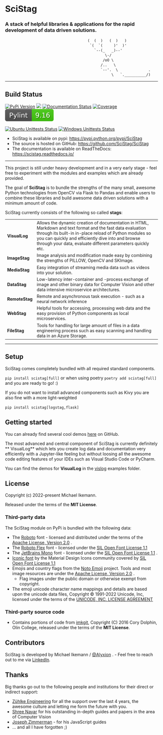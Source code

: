 # SciStag

### A stack of helpful libraries & applications for the rapid development of data driven solutions.

```
                                      (  (  )   (  )   )
                                       `(  `(     )'  )'
                                         `--(_   _)--'
                                              \-/
                                             /oO \
                                            /..   \
                                            `--'.  \              .             
                                                 \   `.__________/)
```

---

Build Status
------------

[![PyPi Version](https://img.shields.io/pypi/v/SciStag.svg)](https://pypi.python.org/pypi/SciStag)
![](https://shields.io/badge/Python-3.9%20%7C%203.10%20%7C%203.11-blue)
[![Documentation Status](https://readthedocs.org/projects/scistag/badge/?version=latest)](https://scistag.readthedocs.io/en/latest/?badge=latest)
[![Coverage](https://coveralls.io/repos/github/SciStag/SciStag/badge.svg?branch=main)](https://coveralls.io/github/SciStag/SciStag)
[![Pylint](https://raw.githubusercontent.com/SciStag/SciStag/main/docs/source/generated/pylint.svg)](https://coveralls.io/github/SciStag/SciStag)

[![Ubuntu Unittests Status](https://github.com/scistag/scistag/workflows/Ubuntu%20Unittests/badge.svg)](https://github.com/scistag/scistag/actions?query=workflow%3A%22Ubuntu+Unittests%22)
[![Windows Unittests Status](https://github.com/scistag/scistag/workflows/Windows%20Unittests/badge.svg)](https://github.com/scistag/scistag/actions?query=workflow%3A%22Windows+Unittests%22)

* SciStag is available on pypi: https://pypi.python.org/pypi/SciStag
* The source is hosted on GitHub: https://github.com/SciStag/SciStag
* The documentation is available on ReadTheDocs: https://scistag.readthedocs.io/

---

This project is still under heavy development and in a very early stage -
feel free to experiment with the modules and examples which are already
provided.

The goal of **SciStag** is to bundle the strengths of the many small, awesome
Python technologies from OpenCV via Flask to Pandas and enable users to combine
these libraries and build awesome data driven solutions with a minimum amount of
code.

SciStag currently consists of the following so called **stags**:

<table>
<tr><td><b>VisualLog</b></td>
<td>Allows the dynamic creation of documentation in HTML, Markdown and text format
and the fast data evaluation through its built-in in-place reload of Python
modules so you can quickly and efficiently dive into and browse through your 
data, evaluate different parameters quickly etc.
</td></tr>
<tr><td><b>ImageStag</b></td>
<td>Image analysis and modification made easy by combining the strengths of PILLOW, OpenCV and SKImage.
</td>
</tr>
<tr><td><b>MediaStag</b></td>
<td>Easy integration of streaming media data such as videos into your solution.</td>
</tr>
<tr><td><b>DataStag</b></td>
<td>Low-latency inter-container and -process exchange of image and other binary data for Computer Vision and other data
  intensive microservice architectures.</td></tr>
<tr><td><b>RemoteStag</b></td>
<td>Remote and asynchronous task execution - such as a neural network inference</td>
</tr>
<tr><td><b>WebStag</b></td>
<td>Helpful tools for accessing, processing web data and the easy provision
of Python components as local microservices.</td></tr>
<tr><td><b>FileStag</b>
</td>
<td>
Tools for handling for large amount of files in a data engineering process 
such as easy scanning and handling data in an Azure Storage.
</td></tr>
</table>

---

## Setup

SciStag comes completely bundled with all required standard components.

`pip install scistag[full]` or when using poetry `poetry add scistag[full]` and
you are ready to go! :)

If you do not want to install advanced components such as Kivy you are also fine
with a more light-weighted

`pip install scistag[logstag,flask]`

## Getting started

You can already find several cool
demos [here](https://github.com/SciStag/SciStag/tree/main/scistag/examples) on
GitHub.

The most advanced and central component of SciStag is currently definitely **
VisualLog** which
lets you create log data and documentation very efficiently with a Jupyter-like
feeling but without loosing all the awesome code editing features of your
IDEs such as Visual Studio Code or PyCharm.

You can find the demos for **VisualLog** in the [
vislog](https://github.com/SciStag/SciStag/tree/main/scistag/examples/vislog)
examples folder.

## License

Copyright (c) 2022-present Michael Ikemann.

Released under the terms of the **MIT License**.

### Third-party data

The SciStag module on PyPi is bundled with the following data:

* The [Roboto](https://fonts.google.com/specimen/Roboto) font - licensed and
  distributed under the terms of
  the [Apache License, Version 2.0](https://www.apache.org/licenses/LICENSE-2.0)
  .
* The [Roboto Flex](https://github.com/googlefonts/roboto-flex) font - licensed
  under
  the [SIL Open Font License 1.1](http://scripts.sil.org/cms/scripts/page.php?item_id=OFL_web)
* The [JetBrains Mono](https://www.jetbrains.com/lp/mono/) font - licensed under
  the [SIL Open Font License 1.1](http://scripts.sil.org/cms/scripts/page.php?item_id=OFL_web)
  .
* [Iconic font](https://github.com/Templarian/MaterialDesign-Webfont) by the
  Material Design Icons community covered
  by [SIL Open Font License 1.1](http://scripts.sil.org/cms/scripts/page.php?item_id=OFL_web)
* Emojis and country flags from
  the [Noto Emoji](https://github.com/googlefonts/noto-emoji) project. Tools and
  most
  image resources are under
  the [Apache License, Version 2.0](https://www.apache.org/licenses/LICENSE-2.0)
  .
    * Flag images under the public domain or otherwise exempt from copyright.
* The emoji unicode character name mappings and details are based upon the
  unicode data files, Copyright © 1991-2022
  Unicode, Inc, licensed under the terms of
  the [UNICODE, INC. LICENSE AGREEMENT](https://www.unicode.org/license.txt)

### Third-party source code

* Contains portions of code from [imkgit](https://github.com/jarrekk/imgkit),
  Copyright (C) 2016 Cory Dolphin, Olin
  College, released under the terms of the **MIT License**.

## Contributors

SciStag is developed by Michael Ikemann / [@Alyxion](https://github.com/Alyxion)
. - Feel free to reach out to me
via [LinkedIn](https://www.linkedin.com/in/michael-ikemann/).

## Thanks

Big thanks go out to the following people and institutions for their direct or 
indirect support:
* [Zühlke Engineering](https://zuehlke.com/) for all
  the support over the last 4 years, the awesome culture and letting me form the future with you.
* [Shree Nayar](http://www.cs.columbia.edu/~nayar/) for his outstanding in-depth guides and papers in the area of Computer Vision
* [Joseph Zimmerman](https://www.smashingmagazine.com/author/joseph-zimmerman/) - for his JavaScript guides
* ... and all I have forgotten ;)